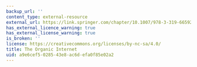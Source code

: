 ```yaml
---
backup_url: ''
content_type: external-resource
external_url: https://link.springer.com/chapter/10.1007/978-3-319-66592-4_13
has_external_licence_warning: true
has_external_license_warning: true
is_broken: ''
license: https://creativecommons.org/licenses/by-nc-sa/4.0/
title: The Organic Internet
uid: a9e6cef5-0285-43e8-ac6d-efa0f85e02a2
---
```


